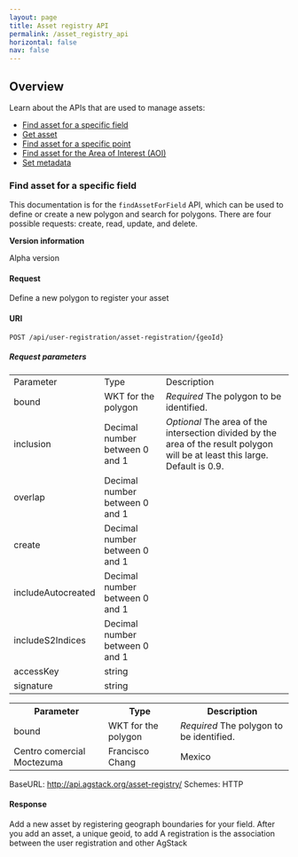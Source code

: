 ```yaml
---
layout: page
title: Asset registry API
permalink: /asset_registry_api
horizontal: false
nav: false
---
```


## Overview

Learn about the APIs that are used to manage assets:

* [Find asset for a specific field](#find-asset-for-a-specific-field)
* [Get asset](#get-asset)
* [Find asset for a specific point](#find-asset-for-a-specific-point)
* [Find asset for the Area of Interest (AOI)](#find-asset-for-the-area-of-interest)
* [Set metadata](#set-metadata)

### Find asset for a specific field

This documentation is for the `findAssetForField` API, which can be used to define or create a new polygon and search for polygons. There are four possible requests: create, read, update, and delete. 

<!--are there any user requirements to use this API?-->
**Version information**

Alpha version

#### Request

Define a new polygon to register your asset
<!--add JSON example of requests-->

#### URI

`POST /api/user-registration/asset-registration/{geoId}`

##### Request parameters

|            |              |            |
|------------|-------------|-----------|
| Parameter | Type | Description |
| bound | WKT for the polygon | _Required_ The polygon to be identified.|
| inclusion | Decimal number between 0 and 1 <!--is float the appropriate data type to list?--> | _Optional_ The area of the intersection divided by the area of the result polygon will be at least this large. Default is 0.9. |
| overlap |  Decimal number between 0 and 1                   |                   |
| create      |  Decimal number between 0 and 1                   |                   |
| includeAutocreated      |  Decimal number between 0 and 1                   |                   |
| includeS2Indices      |  Decimal number between 0 and 1                   |                   |
| accessKey      |   string        |                   |
| signature      |   string        |                   |







<table>
  <tr>
    <th>Parameter</th>
    <th>Type</th>
    <th>Description</th>
  </tr>
  <tr>
    <td>bound</td>
    <td>WKT for the polygon</td>
    <td><i>Required</i> The polygon to be identified. </td>
  </tr>
  <tr>
    <td>Centro comercial Moctezuma</td>
    <td>Francisco Chang</td>
    <td>Mexico</td>
  </tr>
</table>

BaseURL: http://api.agstack.org/asset-registry/
Schemes: HTTP

#### Response








Add a new asset by registering geograph boundaries for your field. After you add an asset, a unique geoid,  to add A registration is the association between the user registration and other AgStack 
